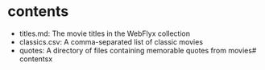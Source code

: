 # contents

- titles.md: The movie titles in the WebFlyx collection
- classics.csv: A comma-separated list of classic movies
- quotes: A directory of files containing memorable quotes from movies# contentsx

